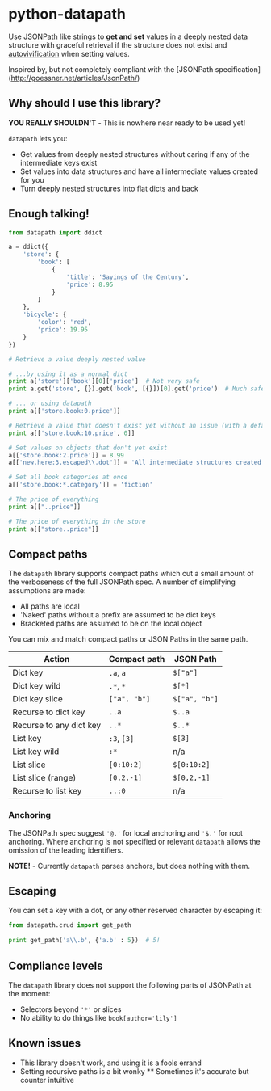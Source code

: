 # python-datapath

Use [JSONPath](http://goessner.net/articles/JsonPath/)
like strings  to **get and set** values in a deeply nested data structure 
with graceful retrieval if the structure does not exist and
[autovivification](https://en.wikipedia.org/wiki/Autovivification) when setting
values.

Inspired by, but not completely compliant with the [JSONPath specification]
(http://goessner.net/articles/JsonPath/)

Why should I use this library?
------------------------------

**YOU REALLY SHOULDN'T** - This is nowhere near ready to be used yet!

`datapath` lets you:

 * Get values from deeply nested structures without caring if any of the 
 intermediate keys exist
 * Set values into data structures and have all intermediate values created 
 for you
 * Turn deeply nested structures into flat dicts and back

Enough talking!
---------------

```python
from datapath import ddict

a = ddict({
    'store': {
        'book': [
            {
                'title': 'Sayings of the Century',
                'price': 8.95
            }
        ]
    },
    'bicycle': {
        'color': 'red',
        'price': 19.95
    }
})

# Retrieve a value deeply nested value

# ...by using it as a normal dict
print a['store']['book'][0]['price']  # Not very safe
print a.get('store', {}).get('book', [{}])[0].get('price')  # Much safer

# ... or using datapath
print a[['store.book:0.price']]

# Retrieve a value that doesn't exist yet without an issue (with a default)
print a[['store.book:10.price', 0]]

# Set values on objects that don't yet exist
a[['store.book:2.price']] = 8.99
a[['new.here:3.escaped\\.dot']] = 'All intermediate structures created'

# Set all book categories at once
a[['store.book:*.category']] = 'fiction'

# The price of everything
print a[["..price"]]

# The price of everything in the store
print a[["store..price"]]
```

Compact paths
-------------

The `datapath` library supports compact paths which cut a small amount of the 
verboseness of the full JSONPath spec. A number of simplifying assumptions 
are made:
  
 * All paths are local
 * 'Naked' paths without a prefix are assumed to be dict keys
 * Bracketed paths are assumed to be on the local object
 
You can mix and match compact paths or JSON Paths in the same path.
 
| Action                  | Compact path | JSON Path     |
| ----------------------- | ------------ | ------------- |
| Dict key                | `.a`, `a`    | `$["a"]`      |
| Dict key wild           | `.*`, `*`    | `$[*]`        |
| Dict key slice          | `["a", "b"]` | `$["a", "b"]` |
| Recurse to dict key     | `..a`        | `$..a`        |
| Recurse to any dict key | `..*`        | `$..*`        |
| List key                | `:3`, `[3]`  | `$[3]`        |
| List key wild           | `:*`         | n/a           |
| List slice              | `[0:10:2]`   | `$[0:10:2]`   |
| List slice (range)      | `[0,2,-1]`   | `$[0,2,-1]`   |
| Recurse to list key     | `..:0`       | n/a           |
 
### Anchoring

The JSONPath spec suggest `'@.'` for local anchoring and `'$.'` for root 
anchoring. Where anchoring is not specified or relevant `datapath` allows the 
omission of the leading identifiers.

**NOTE!** - Currently `datapath` parses anchors, but does nothing with them.

Escaping
--------

You can set a key with a dot, or any other reserved character by escaping it:

```python
from datapath.crud import get_path
 
print get_path('a\\.b', {'a.b' : 5})  # 5!
```

Compliance levels
-----------------

The `datapath` library does not support the following parts of JSONPath at the
moment:

 * Selectors beyond `'*'` or slices
 * No ability to do things like `book[author='lily']`

Known issues
------------

 * This library doesn't work, and using it is a fools errand
 * Setting recursive paths is a bit wonky
   ** Sometimes it's accurate but counter intuitive
  
